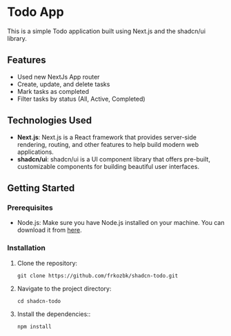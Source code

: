 # Todo App

This is a simple Todo application built using Next.js and the shadcn/ui library.

## Features

- Used new NextJs App router
- Create, update, and delete tasks
- Mark tasks as completed
- Filter tasks by status (All, Active, Completed)

## Technologies Used

- **Next.js**: Next.js is a React framework that provides server-side rendering, routing, and other features to help build modern web applications.
- **shadcn/ui**: shadcn/ui is a UI component library that offers pre-built, customizable components for building beautiful user interfaces.

## Getting Started

### Prerequisites

- Node.js: Make sure you have Node.js installed on your machine. You can download it from [here](https://nodejs.org).

### Installation

1. Clone the repository:

   ```shell
   git clone https://github.com/frkozbk/shadcn-todo.git

2. Navigate to the project directory:

   ```shell
   cd shadcn-todo

3. Install the dependencies::
    ```shell
    npm install
